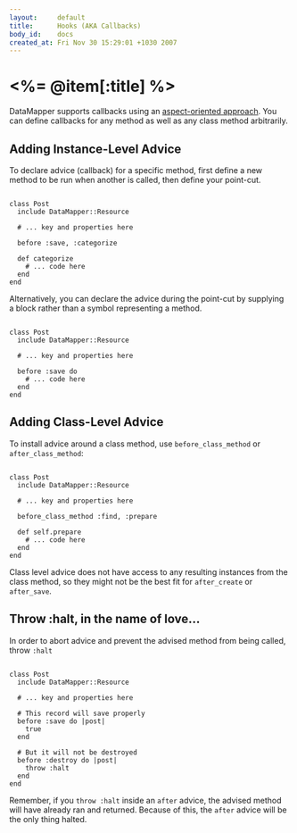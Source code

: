 ```yaml
---
layout:     default
title:      Hooks (AKA Callbacks)
body_id:    docs
created_at: Fri Nov 30 15:29:01 +1030 2007
---
```


<%= @item[:title] %>
================

DataMapper supports callbacks using an [aspect-oriented approach](http://en.wikipedia.org/wiki/Aspect_oriented).
You can define callbacks for any method as well as any class method arbitrarily.

Adding Instance-Level Advice
----------------------------

To declare advice (callback) for a specific method, first define a new method to
be run when another is called, then define your point-cut.

<pre><code class="language-ruby">
class Post
  include DataMapper::Resource

  # ... key and properties here

  before :save, :categorize

  def categorize
    # ... code here
  end
end
</code></pre>

Alternatively, you can declare the advice during the point-cut by supplying a
block rather than a symbol representing a method.

<pre><code class="language-ruby">
class Post
  include DataMapper::Resource

  # ... key and properties here

  before :save do
    # ... code here
  end
end
</code></pre>

Adding Class-Level Advice
-------------------------

To install advice around a class method, use `before_class_method` or `after_class_method`:

<pre><code class="language-ruby">
class Post
  include DataMapper::Resource

  # ... key and properties here

  before_class_method :find, :prepare

  def self.prepare
    # ... code here
  end
end
</code></pre>

Class level advice does not have access to any resulting instances from the
class method, so they might not be the best fit for `after_create` or
`after_save`.

Throw :halt, in the name of love...
-----------------------------------

In order to abort advice and prevent the advised method from being called, throw `:halt`

<pre><code class="language-ruby">
class Post
  include DataMapper::Resource

  # ... key and properties here

  # This record will save properly
  before :save do |post|
    true
  end

  # But it will not be destroyed
  before :destroy do |post|
    throw :halt
  end
end
</code></pre>

Remember, if you `throw :halt` inside an `after` advice, the advised method will
have already ran and returned. Because of this, the `after` advice will be the
only thing halted.
